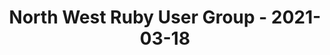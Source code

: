 ---
layout: post
title: North West Ruby User Group - 2021-03-18
datetime: '2021-03-18T14:30:00-04:00'
name: North West Ruby User Group
external_url: https://www.meetup.com/North-West-Ruby-User-Group/events/jdlpqqyccfbxb/
online_event: false
year_month: 2021-03
---